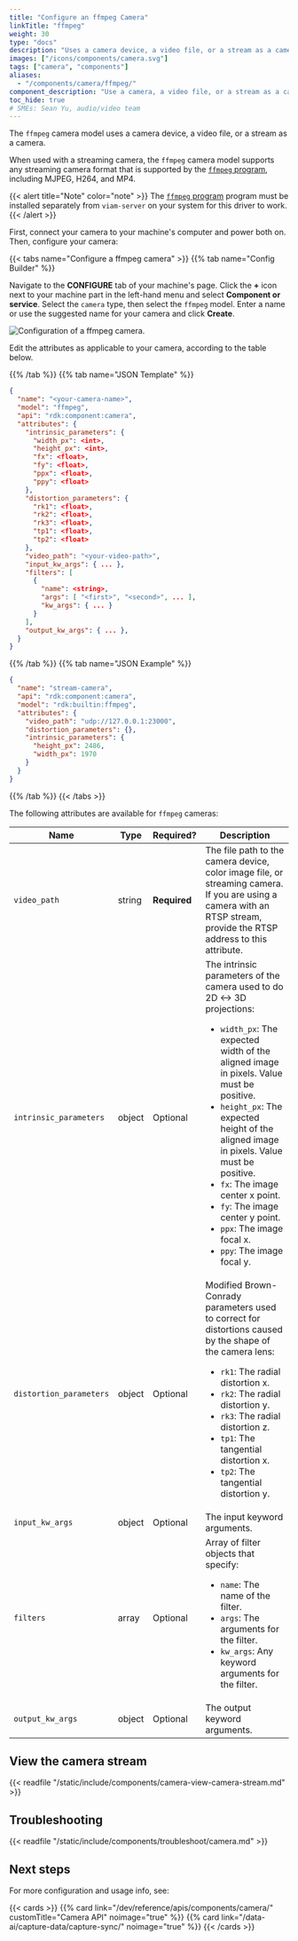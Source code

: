 ```yaml
---
title: "Configure an ffmpeg Camera"
linkTitle: "ffmpeg"
weight: 30
type: "docs"
description: "Uses a camera device, a video file, or a stream as a camera."
images: ["/icons/components/camera.svg"]
tags: ["camera", "components"]
aliases:
  - "/components/camera/ffmpeg/"
component_description: "Use a camera, a video file, or a stream as a camera component."
toc_hide: true
# SMEs: Sean Yu, audio/video team
---
```


The `ffmpeg` camera model uses a camera device, a video file, or a stream as a camera.

When used with a streaming camera, the `ffmpeg` camera model supports any streaming camera format that is supported by the [`ffmpeg` program](https://ffmpeg.org/), including MJPEG, H264, and MP4.

{{< alert title="Note" color="note" >}}
The [`ffmpeg` program](https://ffmpeg.org/) program must be installed separately from `viam-server` on your system for this driver to work.
{{< /alert >}}

First, connect your camera to your machine's computer and power both on.
Then, configure your camera:

{{< tabs name="Configure a ffmpeg camera" >}}
{{% tab name="Config Builder" %}}

Navigate to the **CONFIGURE** tab of your machine's page.
Click the **+** icon next to your machine part in the left-hand menu and select **Component or service**.
Select the `camera` type, then select the `ffmpeg` model.
Enter a name or use the suggested name for your camera and click **Create**.

![Configuration of a ffmpeg camera.](/components/camera/configure-ffmpeg.png)

Edit the attributes as applicable to your camera, according to the table below.

{{% /tab %}}
{{% tab name="JSON Template" %}}

```json {class="line-numbers linkable-line-numbers"}
{
  "name": "<your-camera-name>",
  "model": "ffmpeg",
  "api": "rdk:component:camera",
  "attributes": {
    "intrinsic_parameters": {
      "width_px": <int>,
      "height_px": <int>,
      "fx": <float>,
      "fy": <float>,
      "ppx": <float>,
      "ppy": <float>
    },
    "distortion_parameters": {
      "rk1": <float>,
      "rk2": <float>,
      "rk3": <float>,
      "tp1": <float>,
      "tp2": <float>
    },
    "video_path": "<your-video-path>",
    "input_kw_args": { ... },
    "filters": [
      {
        "name": <string>,
        "args": [ "<first>", "<second>", ... ],
        "kw_args": { ... }
      }
    ],
    "output_kw_args": { ... },
  }
}
```

{{% /tab %}}
{{% tab name="JSON Example" %}}

```json {class="line-numbers linkable-line-numbers"}
{
  "name": "stream-camera",
  "api": "rdk:component:camera",
  "model": "rdk:builtin:ffmpeg",
  "attributes": {
    "video_path": "udp://127.0.0.1:23000",
    "distortion_parameters": {},
    "intrinsic_parameters": {
      "height_px": 2486,
      "width_px": 1970
    }
  }
}
```

{{% /tab %}}
{{< /tabs >}}

The following attributes are available for `ffmpeg` cameras:

<!-- prettier-ignore -->
| Name | Type | Required? | Description |
| ---- | ---- | --------- | ----------- |
| `video_path` | string | **Required** | The file path to the camera device, color image file, or streaming camera. If you are using a camera with an RTSP stream, provide the RTSP address to this attribute. |
| `intrinsic_parameters` | object | Optional | The intrinsic parameters of the camera used to do 2D <-> 3D projections: <ul> <li> <code>width_px</code>: The expected width of the aligned image in pixels. Value must be positive. </li> <li> <code>height_px</code>: The expected height of the aligned image in pixels. Value must be positive. </li> <li> <code>fx</code>: The image center x point. </li> <li> <code>fy</code>: The image center y point. </li> <li> <code>ppx</code>: The image focal x. </li> <li> <code>ppy</code>: The image focal y. </li> </ul> |
| `distortion_parameters` | object | Optional | Modified Brown-Conrady parameters used to correct for distortions caused by the shape of the camera lens: <ul> <li> <code>rk1</code>: The radial distortion x. </li> <li> <code>rk2</code>: The radial distortion y. </li> <li> <code>rk3</code>: The radial distortion z. </li> <li> <code>tp1</code>: The tangential distortion x. </li> <li> <code>tp2</code>: The tangential distortion y. </li> </ul> |
| `input_kw_args` | object | Optional | The input keyword arguments. |
| `filters` | array | Optional | Array of filter objects that specify: <ul> <li> <code>name</code>: The name of the filter. </li> <li> <code>args</code>: The arguments for the filter. </li> <li> <code>kw_args</code>: Any keyword arguments for the filter. </li> </ul> |
| `output_kw_args` | object | Optional | The output keyword arguments. |

## View the camera stream

{{< readfile "/static/include/components/camera-view-camera-stream.md" >}}

## Troubleshooting

{{< readfile "/static/include/components/troubleshoot/camera.md" >}}

## Next steps

For more configuration and usage info, see:

{{< cards >}}
{{% card link="/dev/reference/apis/components/camera/" customTitle="Camera API" noimage="true" %}}
{{% card link="/data-ai/capture-data/capture-sync/" noimage="true" %}}
{{< /cards >}}
